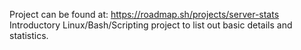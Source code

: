 Project can be found at:   https://roadmap.sh/projects/server-stats
Introductory Linux/Bash/Scripting project to list out basic details and statistics.
